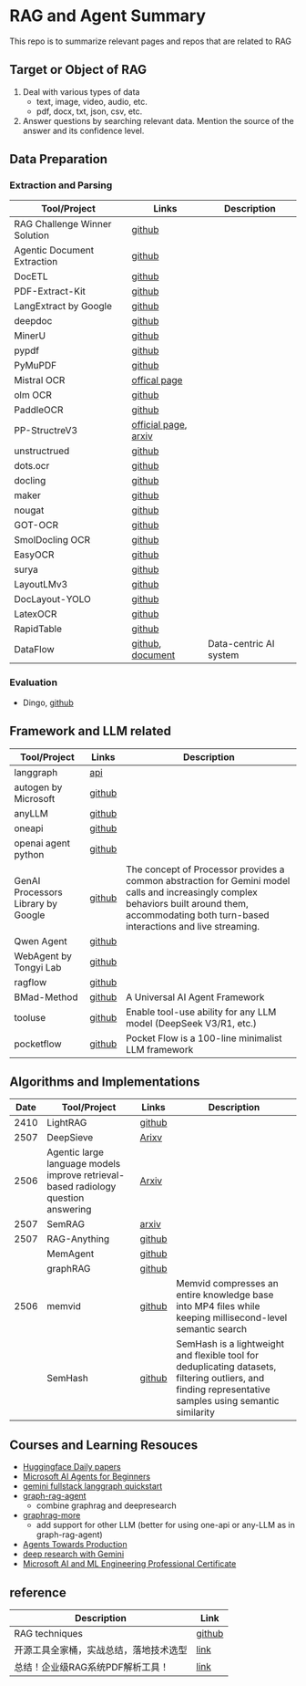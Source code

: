 # RAG and Agent Summary

This repo is to summarize relevant pages and repos that are related to RAG

## Target or Object of RAG
1. Deal with various types of data
    * text, image, video, audio, etc.
    * pdf, docx, txt, json, csv, etc.
2. Answer questions by searching relevant data. Mention the source of the answer and its confidence level.


## Data Preparation 
### Extraction and Parsing

| Tool/Project | Links | Description |
|--------------|-------| -------|
|RAG Challenge Winner Solution| [github](https://github.com/IlyaRice/RAG-Challenge-2) |
| Agentic Document Extraction | [github](https://github.com/landing-ai/agentic-doc) |
| DocETL | [github](https://github.com/ucbepic/docetl) |
| PDF-Extract-Kit | [github](https://github.com/opendatalab/PDF-Extract-Kit)
| LangExtract by Google | [github](https://github.com/google/langextract)
| deepdoc | [github](https://github.com/infiniflow/ragflow/tree/main/deepdoc)
| MinerU | [github](https://opendatalab.github.io/MinerU/)
| pypdf | [github](https://github.com/py-pdf/pypdf)
| PyMuPDF | [github](https://github.com/pymupdf/PyMuPDF)
| Mistral OCR| [offical page](https://mistral.ai/news/mistral-ocr)
| olm OCR | [github](https://github.com/allenai/olmocr)
| PaddleOCR | [github](https://github.com/PaddlePaddle/PaddleOCR)
| PP-StructreV3 | [official page](http://www.paddleocr.ai/main/en/version3.x/algorithm/PP-StructureV3/PP-StructureV3.html), [arxiv](https://arxiv.org/abs/2210.05391)
| unstructrued | [github](https://github.com/Unstructured-IO/unstructured)
| dots.ocr | [github](https://github.com/rednote-hilab/dots.ocr)
| docling | [github](https://github.com/docling-project/docling)
| maker | [github](https://github.com/datalab-to/marker)
| nougat | [github](https://github.com/facebookresearch/nougat)
| GOT-OCR | [github](https://github.com/Ucas-HaoranWei/GOT-OCR2.0)
| SmolDocling OCR | [github](https://github.com/AIAnytime/SmolDocling-OCR-App)
| EasyOCR | [github](https://github.com/JaidedAI/EasyOCR)
| surya | [github](https://github.com/datalab-to/surya)
| LayoutLMv3 | [github](https://github.com/microsoft/unilm/tree/master/layoutlmv3)
| DocLayout-YOLO| [github](https://github.com/opendatalab/DocLayout-YOLO) 
| LatexOCR| [github](https://github.com/lukas-blecher/LaTeX-OCR)
| RapidTable| [github](https://github.com/RapidAI/RapidTable) |
| DataFlow| [github](https://github.com/OpenDCAI/DataFlow), [document](https://opendcai.github.io/DataFlow-Doc/zh/) | Data-centric AI system



### Evaluation
* Dingo, [github](https://github.com/MigoXLab/dingo)


## Framework and LLM related
| Tool/Project | Links | Description |
|--------------|-------| -------|
| langgraph | [api](https://langchain-ai.github.io/langgraph/concepts/low_level/)
| autogen by Microsoft | [github](https://github.com/microsoft/autogen)
| anyLLM | [github](https://github.com/mozilla-ai/any-llm)
| oneapi | [github](https://github.com/songquanpeng/one-api)
| openai agent python| [github](https://github.com/openai/openai-agents-python)
|GenAI Processors Library by Google | [github](https://github.com/google-gemini/genai-processors) | The concept of Processor provides a common abstraction for Gemini model calls and increasingly complex behaviors built around them, accommodating both turn-based interactions and live streaming.
| Qwen Agent | [github](https://github.com/QwenLM/Qwen-Agent)
| WebAgent by Tongyi Lab | [github](https://github.com/Alibaba-NLP/WebAgent)
| ragflow | [github](https://github.com/infiniflow/ragflow)
|BMad-Method |[github](https://github.com/bmadcode/BMAD-METHOD) | A Universal AI Agent Framework
|tooluse| [github](https://github.com/BeautyyuYanli/tooluser) | Enable tool-use ability for any LLM model (DeepSeek V3/R1, etc.) 
| pocketflow | [github](https://github.com/The-Pocket/PocketFlow) | Pocket Flow is a 100-line minimalist LLM framework




## Algorithms and Implementations
|Date  | Tool/Project | Links | Description |
|------|------------|-------| -------|
|2410 | LightRAG | [github](https://github.com/HKUDS/LightRAG)
| 2507 | DeepSieve | [Arixv](https://arxiv.org/abs/2507.22050)
| 2506 | Agentic large language models improve retrieval-based radiology question answering | [Arxiv](https://arxiv.org/pdf/2508.00743)
| 2507 | SemRAG | [arxiv](https://arxiv.org/pdf/2507.21110)
| 2507 | RAG-Anything | [github](https://github.com/HKUDS/RAG-Anything)
|  | MemAgent | [github](https://github.com/BytedTsinghua-SIA/MemAgent)
| | graphRAG | [github](https://github.com/microsoft/graphrag)
| 2506 | memvid | [github](https://github.com/Olow304/memvid) | Memvid compresses an entire knowledge base into MP4 files while keeping millisecond-level semantic search
|| SemHash | [github](https://github.com/MinishLab/semhash) | SemHash is a lightweight and flexible tool for deduplicating datasets, filtering outliers, and finding representative samples using semantic similarity


## Courses and Learning Resouces

* [Huggingface Daily papers](https://huggingface.co/papers/week/2025-W30)
* [Microsoft AI Agents for Beginners](https://github.com/microsoft/ai-agents-for-beginners)
* [gemini fullstack langgraph quickstart](https://github.com/google-gemini/gemini-fullstack-langgraph-quickstart)
* [graph-rag-agent](https://github.com/1517005260/graph-rag-agent) 
    * combine graphrag and deepresearch
* [graphrag-more](https://github.com/guoyao/graphrag-more)
    * add support for other LLM (better for using one-api or any-LLM as in graph-rag-agent)
* [Agents Towards Production](https://github.com/NirDiamant/agents-towards-production)
* [deep research with Gemini](https://github.com/u14app/deep-research)
* [Microsoft AI and ML Engineering Professional Certificate](https://www.coursera.org/professional-certificates/microsoft-ai-and-ml-engineering#courses)


## reference

| Description | Link |
|-------------|------|
|RAG techniques|[github](https://github.com/NirDiamant/RAG_Techniques)|
| 开源工具全家桶，实战总结，落地技术选型 | [link](https://www.xiaohongshu.com/explore/6807c26c000000001d0242f1?app_platform=android&ignoreEngage=true&app_version=8.94.2&share_from_user_hidden=true&xsec_source=app_share&type=normal&xsec_token=CBrnuw9M3TKKHmh51KCDVCqespfZMlr7U-XAuVlTmt0KA=&author_share=1&xhsshare=WeixinSession&shareRedId=N0o4RTRHNU02NzUyOTgwNjY0OThGOjY7&apptime=1754375009&share_id=ea20ea452df84d88a122ff85f3dff592&share_channel=wechat) |
| 总结！企业级RAG系统PDF解析工具！ | [link](https://www.xiaohongshu.com/explore/680fa4e4000000000e006567?app_platform=android&ignoreEngage=true&app_version=8.94.2&share_from_user_hidden=true&xsec_source=app_share&type=normal&xsec_token=CBy4faorZqbjvw01M4DcK27S4j_p_QPbMtMWjlcTaZnWI=&author_share=1&xhsshare=WeixinSession&shareRedId=N0o4RTRHNU02NzUyOTgwNjY0OThGOjY7&apptime=1754375059&share_id=97c7e2ede8a7400e909e55a0eff6c687&share_channel=wechat)|

